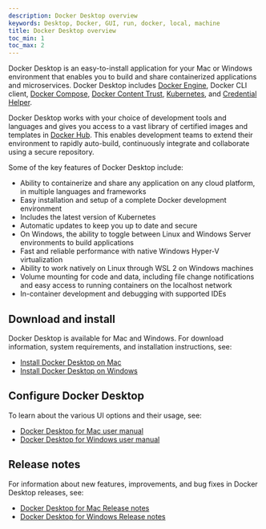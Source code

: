 ```yaml
---
description: Docker Desktop overview
keywords: Desktop, Docker, GUI, run, docker, local, machine
title: Docker Desktop overview
toc_min: 1
toc_max: 2
---
```


Docker Desktop is an easy-to-install application for your Mac or Windows environment that enables you to build and share containerized applications and microservices. Docker Desktop includes [Docker Engine](../engine/), Docker CLI client, [Docker Compose](../compose/), [Docker Content Trust](../engine/security/trust.md), [Kubernetes](https://github.com/kubernetes/kubernetes/), and [Credential Helper](https://github.com/docker/docker-credential-helpers/).

Docker Desktop works with your choice of development tools and languages and gives you access to a vast library of certified images and templates in [Docker Hub](https://hub.docker.com/). This enables development teams to extend their environment to rapidly auto-build, continuously integrate and collaborate using a secure repository.

Some of the key features of Docker Desktop include:

* Ability to containerize and share any application on any cloud platform, in multiple languages and frameworks
* Easy installation and setup of a complete Docker development environment
* Includes the latest version of Kubernetes
* Automatic updates to keep you up to date and secure
* On Windows, the ability to toggle between Linux and Windows Server environments to build applications
* Fast and reliable performance with native Windows Hyper-V virtualization
* Ability to work natively on Linux through WSL 2 on Windows machines
* Volume mounting for code and data, including file change notifications and easy access to running containers on the localhost network
* In-container development and debugging with supported IDEs

## Download and install

Docker Desktop is available for Mac and Windows. For download information, system requirements, and installation instructions, see:

* [Install Docker Desktop on Mac](mac/install.md)
* [Install Docker Desktop on Windows](../docker-for-windows/install.md)

## Configure Docker Desktop

To learn about the various UI options and their usage, see:

* [Docker Desktop for Mac user manual](mac/index.md)
* [Docker Desktop for Windows user manual](../docker-for-windows/index.md)

## Release notes

For information about new features, improvements, and bug fixes in Docker Desktop releases, see:

* [Docker Desktop for Mac Release notes](mac/release-notes.md)
* [Docker Desktop for Windows Release notes](../docker-for-windows/release-notes.md)
